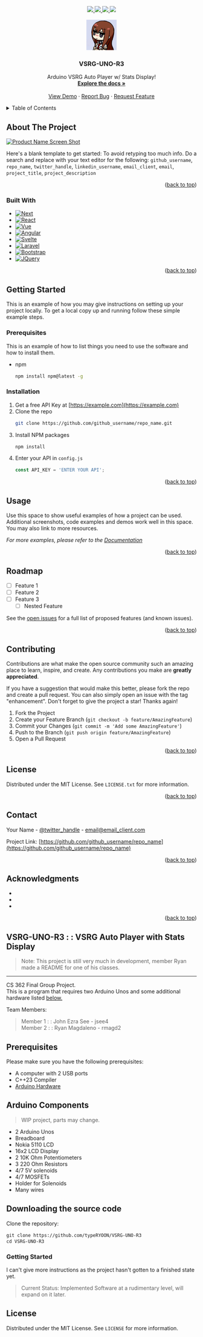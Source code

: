<a name="readme-top"></a>



<!-- PROJECT SHIELDS -->
<div align="center">
  <a href="https://github.com/typeRYOON/VSRG-UNO-R3/graphs/contributors">
    <img src="https://img.shields.io/github/contributors/typeRYOON/VSRG-UNO-R3.svg?style=for-the-badge">
  </a>
  <a href="https://github.com/typeRYOON/VSRG-UNO-R3/stargazers">
    <img src="https://img.shields.io/github/stars/typeRYOON/VSRG-UNO-R3.svg?style=for-the-badge">
  </a>
  <a href="https://github.com/typeRYOON/VSRG-UNO-R3/issues">
    <img src="https://img.shields.io/github/issues/typeRYOON/VSRG-UNO-R3.svg?style=for-the-badge">
  </a>
  <a href="https://github.com/typeRYOON/VSRG-UNO-R3/blob/master/LICENSE.md">
    <img src="https://img.shields.io/github/license/typeRYOON/VSRG-UNO-R3.svg?style=for-the-badge">
  </a>
</div>


<!-- PROJECT LOGO -->
<br />
<div align="center">
  <a href="https://github.com/typeRYOON/VSRG-UNO-R3">
    <img src="res/github/logo.jpg" alt="Logo" width="80" height="80">
  </a>

<h3 align="center">VSRG-UNO-R3</h3>

  <p align="center">
    Arduino VSRG Auto Player w/ Stats Display!
    <br />
    <a href="https://github.com/typeRYOON/VSRG-UNO-R3/tree/main/docs"><strong>Explore the docs »</strong></a>
    <br />
    <br />
    <a href="https://github.com/typeRYOON/VSRG-UNO-R3">View Demo</a>
    ·
    <a href="https://github.com/typeRYOON/VSRG-UNO-R3/issues">Report Bug</a>
    ·
    <a href="https://github.com/typeRYOON/VSRG-UNO-R3/issues">Request Feature</a>
  </p>
</div>



<!-- TABLE OF CONTENTS -->
<details>
  <summary>Table of Contents</summary>
  <ol>
    <li>
      <a href="#about-the-project">About The Project</a>
      <ul>
        <li><a href="#built-with">Built With</a></li>
      </ul>
    </li>
    <li>
      <a href="#getting-started">Getting Started</a>
      <ul>
        <li><a href="#prerequisites">Prerequisites</a></li>
        <li><a href="#installation">Installation</a></li>
      </ul>
    </li>
    <li><a href="#usage">Usage</a></li>
    <li><a href="#roadmap">Roadmap</a></li>
    <li><a href="#contributing">Contributing</a></li>
    <li><a href="#license">License</a></li>
    <li><a href="#contact">Contact</a></li>
    <li><a href="#acknowledgments">Acknowledgments</a></li>
  </ol>
</details>



<!-- ABOUT THE PROJECT -->
## About The Project

[![Product Name Screen Shot][product-screenshot]](https://example.com)

Here's a blank template to get started: To avoid retyping too much info. Do a search and replace with your text editor for the following: `github_username`, `repo_name`, `twitter_handle`, `linkedin_username`, `email_client`, `email`, `project_title`, `project_description`

<p align="right">(<a href="#readme-top">back to top</a>)</p>



### Built With

* [![Next][Next.js]][Next-url]
* [![React][React.js]][React-url]
* [![Vue][Vue.js]][Vue-url]
* [![Angular][Angular.io]][Angular-url]
* [![Svelte][Svelte.dev]][Svelte-url]
* [![Laravel][Laravel.com]][Laravel-url]
* [![Bootstrap][Bootstrap.com]][Bootstrap-url]
* [![JQuery][JQuery.com]][JQuery-url]

<p align="right">(<a href="#readme-top">back to top</a>)</p>



<!-- GETTING STARTED -->
## Getting Started

This is an example of how you may give instructions on setting up your project locally.
To get a local copy up and running follow these simple example steps.

### Prerequisites

This is an example of how to list things you need to use the software and how to install them.
* npm
  ```sh
  npm install npm@latest -g
  ```

### Installation

1. Get a free API Key at [https://example.com](https://example.com)
2. Clone the repo
   ```sh
   git clone https://github.com/github_username/repo_name.git
   ```
3. Install NPM packages
   ```sh
   npm install
   ```
4. Enter your API in `config.js`
   ```js
   const API_KEY = 'ENTER YOUR API';
   ```

<p align="right">(<a href="#readme-top">back to top</a>)</p>



<!-- USAGE EXAMPLES -->
## Usage

Use this space to show useful examples of how a project can be used. Additional screenshots, code examples and demos work well in this space. You may also link to more resources.

_For more examples, please refer to the [Documentation](https://example.com)_

<p align="right">(<a href="#readme-top">back to top</a>)</p>



<!-- ROADMAP -->
## Roadmap

- [ ] Feature 1
- [ ] Feature 2
- [ ] Feature 3
    - [ ] Nested Feature

See the [open issues](https://github.com/github_username/repo_name/issues) for a full list of proposed features (and known issues).

<p align="right">(<a href="#readme-top">back to top</a>)</p>



<!-- CONTRIBUTING -->
## Contributing

Contributions are what make the open source community such an amazing place to learn, inspire, and create. Any contributions you make are **greatly appreciated**.

If you have a suggestion that would make this better, please fork the repo and create a pull request. You can also simply open an issue with the tag "enhancement".
Don't forget to give the project a star! Thanks again!

1. Fork the Project
2. Create your Feature Branch (`git checkout -b feature/AmazingFeature`)
3. Commit your Changes (`git commit -m 'Add some AmazingFeature'`)
4. Push to the Branch (`git push origin feature/AmazingFeature`)
5. Open a Pull Request

<p align="right">(<a href="#readme-top">back to top</a>)</p>



<!-- LICENSE -->
## License

Distributed under the MIT License. See `LICENSE.txt` for more information.

<p align="right">(<a href="#readme-top">back to top</a>)</p>



<!-- CONTACT -->
## Contact

Your Name - [@twitter_handle](https://twitter.com/twitter_handle) - email@email_client.com

Project Link: [https://github.com/github_username/repo_name](https://github.com/github_username/repo_name)

<p align="right">(<a href="#readme-top">back to top</a>)</p>



<!-- ACKNOWLEDGMENTS -->
## Acknowledgments

* []()
* []()
* []()

<p align="right">(<a href="#readme-top">back to top</a>)</p>



<!-- MARKDOWN LINKS & IMAGES -->
<!-- https://www.markdownguide.org/basic-syntax/#reference-style-links -->
[product-screenshot]: images/screenshot.png
[Next.js]: https://img.shields.io/badge/next.js-000000?style=for-the-badge&logo=nextdotjs&logoColor=white
[Next-url]: https://nextjs.org/
[React.js]: https://img.shields.io/badge/React-20232A?style=for-the-badge&logo=react&logoColor=61DAFB
[React-url]: https://reactjs.org/
[Vue.js]: https://img.shields.io/badge/Vue.js-35495E?style=for-the-badge&logo=vuedotjs&logoColor=4FC08D
[Vue-url]: https://vuejs.org/
[Angular.io]: https://img.shields.io/badge/Angular-DD0031?style=for-the-badge&logo=angular&logoColor=white
[Angular-url]: https://angular.io/
[Svelte.dev]: https://img.shields.io/badge/Svelte-4A4A55?style=for-the-badge&logo=svelte&logoColor=FF3E00
[Svelte-url]: https://svelte.dev/
[Laravel.com]: https://img.shields.io/badge/Laravel-FF2D20?style=for-the-badge&logo=laravel&logoColor=white
[Laravel-url]: https://laravel.com
[Bootstrap.com]: https://img.shields.io/badge/Bootstrap-563D7C?style=for-the-badge&logo=bootstrap&logoColor=white
[Bootstrap-url]: https://getbootstrap.com
[JQuery.com]: https://img.shields.io/badge/jQuery-0769AD?style=for-the-badge&logo=jquery&logoColor=white
[JQuery-url]: https://jquery.com 



## VSRG-UNO-R3 : : VSRG Auto Player with Stats Display  
> Note: This project is still very much in development, member Ryan made a README for one of his classes.
---
CS 362 Final Group Project.  
This is a program that requires two Arduino Unos and some additional hardware listed [below.](#arduino-components)

Team Members:  
> Member 1 : : John Ezra See - jsee4  
> Member 2 : : Ryan Magdaleno - rmagd2

## Prerequisites  
Please make sure you have the following prerequisites:
* A computer with 2 USB ports  
* C++23 Compiler  
* [Arduino Hardware](#arduino-components)

## Arduino Components  
> WIP project, parts may change.
* 2 Arduino Unos
* Breadboard  
* Nokia 5110 LCD  
* 16x2 LCD Display  
* 2 10K Ohm Potentiometers  
* 3 220 Ohm Resistors  
* 4/7 5V solenoids
* 4/7 MOSFETs
* Holder for Solenoids
* Many wires

## Downloading the source code
Clone the repository:
```
git clone https://github.com/typeRYOON/VSRG-UNO-R3
cd VSRG-UNO-R3
```

### Getting Started
I can't give more instructions as the project hasn't gotten to a finished state yet.  
> Current Status: Implemented Software at a rudimentary level, will expand on it later.

## License
Distributed under the MIT License. See `LICENSE` for more information.


